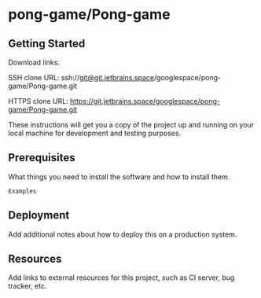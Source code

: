 # pong-game/Pong-game



## Getting Started

Download links:

SSH clone URL: ssh://git@git.jetbrains.space/googlespace/pong-game/Pong-game.git

HTTPS clone URL: https://git.jetbrains.space/googlespace/pong-game/Pong-game.git



These instructions will get you a copy of the project up and running on your local machine for development and testing purposes.

## Prerequisites

What things you need to install the software and how to install them.

```
Examples
```

## Deployment

Add additional notes about how to deploy this on a production system.

## Resources

Add links to external resources for this project, such as CI server, bug tracker, etc.
